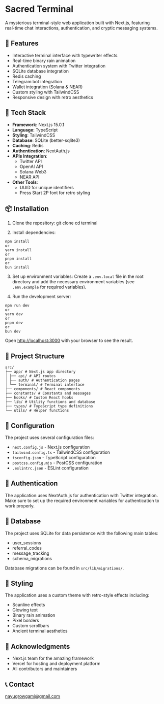 # Sacred Terminal

A mysterious terminal-style web application built with Next.js, featuring real-time chat interactions, authentication, and cryptic messaging systems.

## 🌟 Features

- Interactive terminal interface with typewriter effects
- Real-time binary rain animation
- Authentication system with Twitter integration
- SQLite database integration
- Redis caching
- Telegram bot integration
- Wallet integration (Solana & NEAR)
- Custom styling with TailwindCSS
- Responsive design with retro aesthetics

## 🚀 Tech Stack

- **Framework**: Next.js 15.0.1
- **Language**: TypeScript
- **Styling**: TailwindCSS
- **Database**: SQLite (better-sqlite3)
- **Caching**: Redis
- **Authentication**: NextAuth.js
- **APIs Integration**:
  - Twitter API
  - OpenAI API
  - Solana Web3
  - NEAR API
- **Other Tools**:
  - UUID for unique identifiers
  - Press Start 2P font for retro styling

## 📦 Installation

1. Clone the repository:
git clone <repository-url>
cd terminal

2. Install dependencies:

```
npm install
or
yarn install
or
pnpm install
or
bun install
```

3. Set up environment variables:
Create a `.env.local` file in the root directory and add the necessary environment variables (see `.env.example` for required variables).

4. Run the development server:

```
npm run dev
or
yarn dev
or
pnpm dev
or
bun dev
```

Open [http://localhost:3000](http://localhost:3000) with your browser to see the result.

## 📁 Project Structure
```
src/
├── app/ # Next.js app directory
│ ├── api/ # API routes
│ ├── auth/ # Authentication pages
│ └── terminal/ # Terminal interface
├── components/ # React components
├── constants/ # Constants and messages
├── hooks/ # Custom React hooks
├── lib/ # Utility functions and database
├── types/ # TypeScript type definitions
└── utils/ # Helper functions
```

## 🔧 Configuration

The project uses several configuration files:

- `next.config.js` - Next.js configuration
- `tailwind.config.ts` - TailwindCSS configuration
- `tsconfig.json` - TypeScript configuration
- `postcss.config.mjs` - PostCSS configuration
- `.eslintrc.json` - ESLint configuration

## 🔐 Authentication

The application uses NextAuth.js for authentication with Twitter integration. Make sure to set up the required environment variables for authentication to work properly.

## 💾 Database

The project uses SQLite for data persistence with the following main tables:
- user_sessions
- referral_codes
- message_tracking
- schema_migrations

Database migrations can be found in `src/lib/migrations/`.

## 🎨 Styling

The application uses a custom theme with retro-style effects including:
- Scanline effects
- Glowing text
- Binary rain animation
- Pixel borders
- Custom scrollbars
- Ancient terminal aesthetics

## 🙏 Acknowledgments

- Next.js team for the amazing framework
- Vercel for hosting and deployment platform
- All contributors and maintainers

## 📞 Contact

[nayugrowgami@gmail.com](mailto:nayugrowgami@gmail.com)
